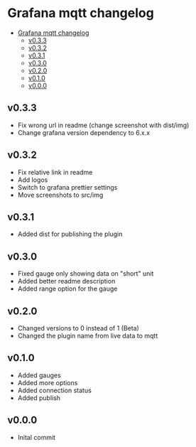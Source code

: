 # Grafana mqtt changelog

- [Grafana mqtt changelog](#grafana-mqtt-changelog)
  - [v0.3.3](#v033)
  - [v0.3.2](#v032)
  - [v0.3.1](#v031)
  - [v0.3.0](#v030)
  - [v0.2.0](#v020)
  - [v0.1.0](#v010)
  - [v0.0.0](#v000)

## v0.3.3

- Fix wrong url in readme (change screenshot with dist/img)
- Change grafana version dependency to 6.x.x

## v0.3.2

- Fix relative link in readme
- Add logos
- Switch to grafana prettier settings
- Move screenshots to src/img

## v0.3.1

- Added dist for publishing the plugin

## v0.3.0

- Fixed gauge only showing data on "short" unit
- Added better readme description
- Added range option for the gauge

## v0.2.0

- Changed versions to 0 instead of 1 (Beta)
- Changed the plugin name from live data to mqtt

## v0.1.0

- Added gauges
- Added more options
- Added connection status
- Added publish

## v0.0.0

- Inital commit
